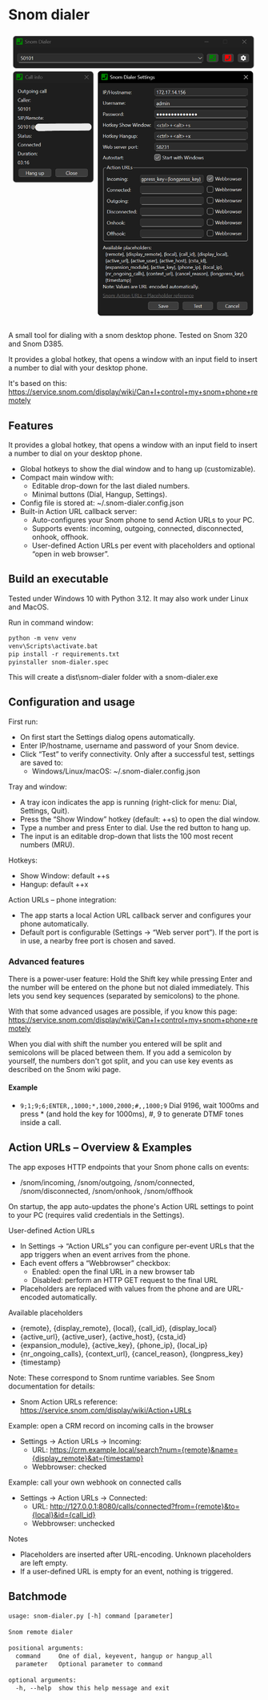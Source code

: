 # Snom dialer

![Snom Dialer screenshot](screenshot.png)

A small tool for dialing with a snom desktop phone. Tested on Snom 320 and Snom D385. 

It provides a global hotkey, that opens a window with an input field to insert a number to dial with your desktop phone.

It's based on this: https://service.snom.com/display/wiki/Can+I+control+my+snom+phone+remotely

## Features

It provides a global hotkey, that opens a window with an input field to insert a number to dial on your desktop phone.

- Global hotkeys to show the dial window and to hang up (customizable).
- Compact main window with:
  - Editable drop-down for the last dialed numbers.
  - Minimal buttons (Dial, Hangup, Settings).
- Config file is stored at: ~/.snom-dialer.config.json
- Built-in Action URL callback server:
  - Auto-configures your Snom phone to send Action URLs to your PC.
  - Supports events: incoming, outgoing, connected, disconnected, onhook, offhook.
  - User-defined Action URLs per event with placeholders and optional “open in web browser”.

## Build an executable

Tested under Windows 10 with Python 3.12. It may also work under Linux and MacOS.

Run in command window:
```
python -m venv venv
venv\Scripts\activate.bat
pip install -r requirements.txt
pyinstaller snom-dialer.spec
```
This will create a dist\snom-dialer folder with a snom-dialer.exe


## Configuration and usage

First run:
- On first start the Settings dialog opens automatically.
- Enter IP/hostname, username and password of your Snom device.
- Click “Test” to verify connectivity. Only after a successful test, settings are saved to:
  - Windows/Linux/macOS: ~/.snom-dialer.config.json

Tray and window:
- A tray icon indicates the app is running (right-click for menu: Dial, Settings, Quit).
- Press the “Show Window” hotkey (default: <ctrl>+<alt>+s) to open the dial window.
- Type a number and press Enter to dial. Use the red button to hang up.
- The input is an editable drop-down that lists the 100 most recent numbers (MRU).

Hotkeys:
- Show Window: default <ctrl>+<alt>+s
- Hangup: default <ctrl>+<alt>+x 

Action URLs – phone integration:
- The app starts a local Action URL callback server and configures your phone automatically.
- Default port is configurable (Settings → “Web server port”). If the port is in use, a nearby free port is chosen and saved.

### Advanced features

There is a power-user feature: Hold the Shift key while pressing Enter and the number will be entered on the phone but not dialed immediately. This lets you send key sequences (separated by semicolons) to the phone.

With that some advanced usages are possible, if you know this page: https://service.snom.com/display/wiki/Can+I+control+my+snom+phone+remotely

When you dial with shift the number you entered will be split and semicolons will be placed between them. 
If you add a semicolon by yourself, the numbers don't got split, and you can use key events as described on the Snom wiki page. 

#### Example
* <code>9;1;9;6;ENTER,,1000;*,1000,2000;#,,1000;9</code> Dial 9196, wait 1000ms and press * (and hold the key for 1000ms), #, 9 to generate DTMF tones inside a call.

## Action URLs – Overview & Examples

The app exposes HTTP endpoints that your Snom phone calls on events:
- /snom/incoming, /snom/outgoing, /snom/connected, /snom/disconnected, /snom/onhook, /snom/offhook

On startup, the app auto-updates the phone's Action URL settings to point to your PC (requires valid credentials in the Settings).

User-defined Action URLs
- In Settings → “Action URLs” you can configure per-event URLs that the app triggers when an event arrives from the phone.
- Each event offers a “Webbrowser” checkbox:
  - Enabled: open the final URL in a new browser tab
  - Disabled: perform an HTTP GET request to the final URL
- Placeholders are replaced with values from the phone and are URL-encoded automatically.

Available placeholders
- {remote}, {display_remote}, {local}, {call_id}, {display_local}
- {active_url}, {active_user}, {active_host}, {csta_id}
- {expansion_module}, {active_key}, {phone_ip}, {local_ip}
- {nr_ongoing_calls}, {context_url}, {cancel_reason}, {longpress_key}
- {timestamp}

Note: These correspond to Snom runtime variables. See Snom documentation for details:
- Snom Action URLs reference:
  https://service.snom.com/display/wiki/Action+URLs

Example: open a CRM record on incoming calls in the browser
- Settings → Action URLs → Incoming:
  - URL: https://crm.example.local/search?num={remote}&name={display_remote}&at={timestamp}
  - Webbrowser: checked

Example: call your own webhook on connected calls
- Settings → Action URLs → Connected:
  - URL: http://127.0.0.1:8080/calls/connected?from={remote}&to={local}&id={call_id}
  - Webbrowser: unchecked

Notes
- Placeholders are inserted after URL-encoding. Unknown placeholders are left empty.
- If a user-defined URL is empty for an event, nothing is triggered.


## Batchmode

    usage: snom-dialer.py [-h] command [parameter]
    
    Snom remote dialer
    
    positional arguments:
      command     One of dial, keyevent, hangup or hangup_all
      parameter   Optional parameter to command
    
    optional arguments:
      -h, --help  show this help message and exit
